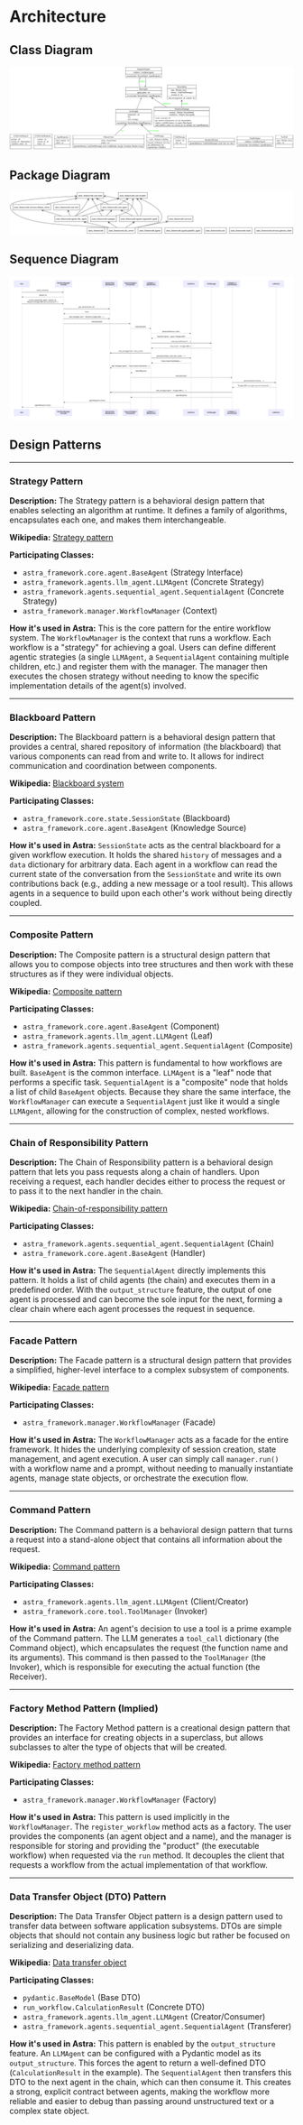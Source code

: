 # Architecture

## Class Diagram

![Class Diagram](images/astra_classes.png)

## Package Diagram

![Package Diagram](images/astra_packages.png)

## Sequence Diagram

![Sequence Diagram](images/astra_seq.diagram.png)

## Design Patterns

---

### Strategy Pattern

**Description:** The Strategy pattern is a behavioral design pattern that enables selecting an algorithm at runtime. It defines a family of algorithms, encapsulates each one, and makes them interchangeable.

**Wikipedia:** [Strategy pattern](https://en.wikipedia.org/wiki/Strategy_pattern)

**Participating Classes:**
- `astra_framework.core.agent.BaseAgent` (Strategy Interface)
- `astra_framework.agents.llm_agent.LLMAgent` (Concrete Strategy)
- `astra_framework.agents.sequential_agent.SequentialAgent` (Concrete Strategy)
- `astra_framework.manager.WorkflowManager` (Context)

**How it's used in Astra:** This is the core pattern for the entire workflow system. The `WorkflowManager` is the context that runs a workflow. Each workflow is a "strategy" for achieving a goal. Users can define different agentic strategies (a single `LLMAgent`, a `SequentialAgent` containing multiple children, etc.) and register them with the manager. The manager then executes the chosen strategy without needing to know the specific implementation details of the agent(s) involved.

---

### Blackboard Pattern

**Description:** The Blackboard pattern is a behavioral design pattern that provides a central, shared repository of information (the blackboard) that various components can read from and write to. It allows for indirect communication and coordination between components.

**Wikipedia:** [Blackboard system](https://en.wikipedia.org/wiki/Blackboard_system)

**Participating Classes:**
- `astra_framework.core.state.SessionState` (Blackboard)
- `astra_framework.core.agent.BaseAgent` (Knowledge Source)

**How it's used in Astra:** `SessionState` acts as the central blackboard for a given workflow execution. It holds the shared `history` of messages and a `data` dictionary for arbitrary data. Each agent in a workflow can read the current state of the conversation from the `SessionState` and write its own contributions back (e.g., adding a new message or a tool result). This allows agents in a sequence to build upon each other's work without being directly coupled.

---

### Composite Pattern

**Description:** The Composite pattern is a structural design pattern that allows you to compose objects into tree structures and then work with these structures as if they were individual objects.

**Wikipedia:** [Composite pattern](https://en.wikipedia.org/wiki/Composite_pattern)

**Participating Classes:**
- `astra_framework.core.agent.BaseAgent` (Component)
- `astra_framework.agents.llm_agent.LLMAgent` (Leaf)
- `astra_framework.agents.sequential_agent.SequentialAgent` (Composite)

**How it's used in Astra:** This pattern is fundamental to how workflows are built. `BaseAgent` is the common interface. `LLMAgent` is a "leaf" node that performs a specific task. `SequentialAgent` is a "composite" node that holds a list of child `BaseAgent` objects. Because they share the same interface, the `WorkflowManager` can execute a `SequentialAgent` just like it would a single `LLMAgent`, allowing for the construction of complex, nested workflows.

---

### Chain of Responsibility Pattern

**Description:** The Chain of Responsibility pattern is a behavioral design pattern that lets you pass requests along a chain of handlers. Upon receiving a request, each handler decides either to process the request or to pass it to the next handler in the chain.

**Wikipedia:** [Chain-of-responsibility pattern](https://en.wikipedia.org/wiki/Chain-of-responsibility_pattern)

**Participating Classes:**
- `astra_framework.agents.sequential_agent.SequentialAgent` (Chain)
- `astra_framework.core.agent.BaseAgent` (Handler)

**How it's used in Astra:** The `SequentialAgent` directly implements this pattern. It holds a list of child agents (the chain) and executes them in a predefined order. With the `output_structure` feature, the output of one agent is processed and can become the sole input for the next, forming a clear chain where each agent processes the request in sequence.

---

### Facade Pattern

**Description:** The Facade pattern is a structural design pattern that provides a simplified, higher-level interface to a complex subsystem of components.

**Wikipedia:** [Facade pattern](https://en.wikipedia.org/wiki/Facade_pattern)

**Participating Classes:**
- `astra_framework.manager.WorkflowManager` (Facade)

**How it's used in Astra:** The `WorkflowManager` acts as a facade for the entire framework. It hides the underlying complexity of session creation, state management, and agent execution. A user can simply call `manager.run()` with a workflow name and a prompt, without needing to manually instantiate agents, manage state objects, or orchestrate the execution flow.

---

### Command Pattern

**Description:** The Command pattern is a behavioral design pattern that turns a request into a stand-alone object that contains all information about the request.

**Wikipedia:** [Command pattern](https://en.wikipedia.org/wiki/Command_pattern)

**Participating Classes:**
- `astra_framework.agents.llm_agent.LLMAgent` (Client/Creator)
- `astra_framework.core.tool.ToolManager` (Invoker)

**How it's used in Astra:** An agent's decision to use a tool is a prime example of the Command pattern. The LLM generates a `tool_call` dictionary (the Command object), which encapsulates the request (the function name and its arguments). This command is then passed to the `ToolManager` (the Invoker), which is responsible for executing the actual function (the Receiver).

---

### Factory Method Pattern (Implied)

**Description:** The Factory Method pattern is a creational design pattern that provides an interface for creating objects in a superclass, but allows subclasses to alter the type of objects that will be created.

**Wikipedia:** [Factory method pattern](https://en.wikipedia.org/wiki/Factory_method_pattern)

**Participating Classes:**
- `astra_framework.manager.WorkflowManager` (Factory)

**How it's used in Astra:** This pattern is used implicitly in the `WorkflowManager`. The `register_workflow` method acts as a factory. The user provides the components (an agent object and a name), and the manager is responsible for storing and providing the "product" (the executable workflow) when requested via the `run` method. It decouples the client that requests a workflow from the actual implementation of that workflow.

---

### Data Transfer Object (DTO) Pattern

**Description:** The Data Transfer Object pattern is a design pattern used to transfer data between software application subsystems. DTOs are simple objects that should not contain any business logic but rather be focused on serializing and deserializing data.

**Wikipedia:** [Data transfer object](https://en.wikipedia.org/wiki/Data_transfer_object)

**Participating Classes:**
- `pydantic.BaseModel` (Base DTO)
- `run_workflow.CalculationResult` (Concrete DTO)
- `astra_framework.agents.llm_agent.LLMAgent` (Creator/Consumer)
- `astra_framework.agents.sequential_agent.SequentialAgent` (Transferer)

**How it's used in Astra:** This pattern is enabled by the `output_structure` feature. An `LLMAgent` can be configured with a Pydantic model as its `output_structure`. This forces the agent to return a well-defined DTO (`CalculationResult` in the example). The `SequentialAgent` then transfers this DTO to the next agent in the chain, which can then consume it. This creates a strong, explicit contract between agents, making the workflow more reliable and easier to debug than passing around unstructured text or a complex state object.

